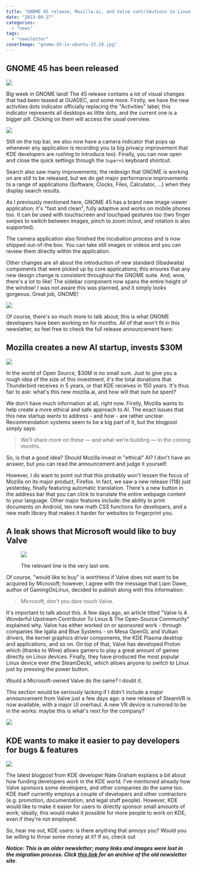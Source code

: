 ```yaml
---
title: "GNOME 45 release, Mozilla.ai, and Valve contributions to Linux, and more!"
date: "2023-09-27"
categories: 
  - "news"
tags: 
  - "newsletter"
coverImage: "gnome-45-in-ubuntu-23.10.jpg"
---
```


## GNOME 45 has been released

![](images/image-13.png)

Big week in GNOME land! The 45 release contains a lot of visual changes that had been teased at GUADEC, and some more. Firstly, we have the new activities dots indicator officially replacing the "Activities" label; this indicator represents all desktops as little dots, and the current one is a bigger pill. Clicking on them will access the usual overview.

![](images/activities-loop.jpg)

Still on the top bar, we also now have a camera indicator that pops up whenever any application is recording you (a big privacy improvement that KDE developers are rushing to introduce too). Finally, you can now open and close the quick settings through the `Super+S` keyboard shortcut.

Search also saw many improvements; the redesign that GNOME is working on are still to be released, but we do get major performance improvements to a range of applications (Software, Clocks, Files, Calculator, ...) when they display search results.

As I previously mentioned here, GNOME 45 has a brand new image viewer application; it's "fast and clean", fully adaptive and works on mobile phones too. It can be used with touchscreen and touchpad gestures too (two finger swipes to switch between images, pinch to zoom in/out, and rotation is also supported).

The camera application also finished the incubation process and is now shipped out-of-the box. You can take still images or videos and you can review them directly within the application.

Other changes are all about the introduction of new standard (libadwaita) components that were picked up by core applications; this ensures that any new design change is consistent throughout the GNOME suite. And, wow, there's a lot to like! The sidebar component now spans the entire height of the window! I was not aware this was planned, and it simply looks gorgeous. Great job, GNOME!

![](images/image-14.png)

Of course, there's so much more to talk about; this is what GNOME developers have been working on for months. All of that won't fit in this newsletter, so feel free to check the full release announcement here:

## Mozilla creates a new AI startup, invests $30M

![](images/image-16.png)

In the world of Open Source, $30M is no small sum. Just to give you a rough idea of the size of this investment, it's the total donations that Thunderbird receives in 5 years, or that KDE receives in 150 years. It's thus fair to ask: what's this new mozilla.ai, and how will that sum be spent?

We don't have much information at all, right now. Firstly, Mozilla wants to help create a more ethical and safe approach to AI. The exact issues that this new startup wants to address - and how - are rather unclear. Recommendation systems seem to be a big part of it, but the blogpost simply says:

> We’ll share more on these — and what we’re building — in the coming months.

So, is that a good idea? Should Mozilla invest in "ethical" AI? I don't have an answer, but you can read the announcement and judge it yourself:

However, I do want to point out that this probably won't lessen the focus of Mozilla on its major product, Firefox. In fact, we saw a new release (118) just yesterday, finally featuring automatic translation. There's a new button in the address bar that you can click to translate the entire webpage content to your language. Other major features include: the ability to print documents on Android, ten new math CSS functions for developers, and a new math library that makes it harder for websites to fingerprint you.

## A leak shows that Microsoft would like to buy Valve

<figure>

![](images/image-17.png)

<figcaption>

The relevant line is the very last one.

</figcaption>

</figure>

Of course, "would like to buy" is worthless if Valve does not want to be acquired by Microsoft; however, I agree with the message that Liam Dawe, author of GamingOnLinux, decided to publish along with this information:

> Microsoft, don't you dare touch Valve.

It's important to talk about this. A few days ago, an article titled "Valve Is A Wonderful Upstream Contributor To Linux & The Open-Source Community" explained why. Valve has either worked on or sponsored work - through companies like Igalia and Blue Systems - on Mesa OpenGL and Vulkan drivers, the kernel graphics driver components, the KDE Plasma desktop and applications, and so on. On top of that, Valve has developed Proton which (thanks to Wine) allows gamers to play a great amount of games directly on Linux devices. Finally, they have produced the most popular Linux device ever (the SteamDeck), which allows anyone to switch to Linux just by pressing the power button.

Would a Microsoft-owned Valve do the same? I doubt it.

This section would be seriously lacking if I didn't include a major announcement from Valve just a few days ago: a new release of SteamVR is now available, with a major UI overhaul. A new VR device is rumored to be in the works: maybe this is what's next for the company?

![](images/image-18.png)

## KDE wants to make it easier to pay developers for bugs & features

![](images/image-19.png)

The latest blogpost from KDE developer Nate Graham explains a bit about how funding developers work in the KDE world. I've mentioned already how Valve sponsors some developers, and other companies do the same too. KDE itself currently employs a couple of developers and other contractors (e.g. promotion, documentation, and legal stuff people). However, KDE would like to make it easier for users to directly sponsor small amounts of work; ideally, this would make it possible for more people to work on KDE, even if they're not employed.

So, hear me out, KDE users: is there anything that annoys you? Would you be willing to throw some money at it? If so, check out

**_Notice: This is an older newsletter; many links and images were lost in the migration process. Click [this link](https://archive.techhut.tv/) for an archive of the old newsletter site_**.

